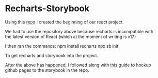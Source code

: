 # Recharts-Storybook

Using this [repo](https://github.com/Nikhil-Kumaran/minimal-reactjs-boilerplate) I created the beginning of our react project.

We had to use the repository above because recharts is incompatible with the latest version of React (which at the moment of writing is v17)

I then ran the commands:
npm install recharts
npx sb init

To get recharts and storybook into the project.

After the above has happened, I followed along with [this guide](https://dev.to/kouts/deploy-storybook-to-github-pages-3bij) to hookup github pages to the storybook in the repo.
